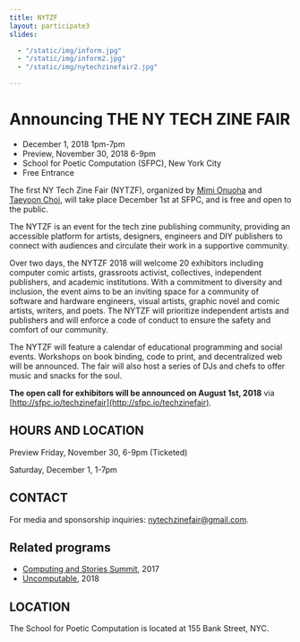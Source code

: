 ```yaml
---
title: NYTZF
layout: participate3
slides:

  - "/static/img/inform.jpg"
  - "/static/img/inform2.jpg"
  - "/static/img/nytechzinefair2.jpg"

---
```

 
# Announcing THE NY TECH ZINE FAIR

- December 1, 2018 1pm-7pm
- Preview, November 30, 2018 6-9pm
- School for Poetic Computation (SFPC), New York City
- Free Entrance

The first NY Tech Zine Fair (NYTZF), organized by [Mimi Onuoha](http://mimionuoha.com/) and [Taeyoon Choi](http://taeyoonchoi.com/), will take place December 1st at SFPC, and is free and open to the public.

The NYTZF is an event for the tech zine publishing community, providing an accessible platform for artists, designers, engineers and DIY publishers to connect with audiences and circulate their work in a supportive community. 

Over two days, the NYTZF 2018 will welcome 20 exhibitors including computer comic artists, grassroots activist, collectives, independent publishers, and academic institutions. With a commitment to diversity and inclusion, the event aims to be an inviting space for a community of software and hardware engineers, visual artists, graphic novel and comic artists, writers, and poets. The NYTZF will prioritize independent artists and publishers and will enforce a code of conduct to ensure the safety and comfort of our community. 

The NYTZF will feature a calendar of educational programming and social events. Workshops on book binding, code to print, and decentralized web will be announced. The fair will also host a series of DJs and chefs to offer music and snacks for the soul.  

**The open call for exhibitors will be announced on August 1st, 2018** via [http://sfpc.io/techzinefair](http://sfpc.io/techzinefair).

## HOURS AND LOCATION 

Preview Friday, November 30, 6-9pm (Ticketed) 

Saturday, December 1, 1-7pm 

## CONTACT

For media and sponsorship inquiries: nytechzinefair@gmail.com.   

## Related programs 

- [Computing and Stories Summit](http://sfpc.io/classes/computingandstories/), 2017
- [Uncomputable](http://sfpc.io/uncomputable), 2018


## LOCATION

The School for Poetic Computation is located at 155 Bank Street, NYC.  

